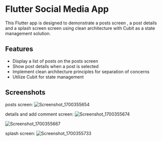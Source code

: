 # Flutter Social Media App

This Flutter app is designed to demonstrate a posts screen , a post details and a splash screen screen using clean architecture with Cubit as a state management solution.

## Features

- Display a list of posts on the posts screen
- Show post details when a post is selected
- Implement clean architecture principles for separation of concerns
- Utilize Cubit for state management

## Screenshots
posts screen:
![Screenshot_1700355654](https://github.com/noura1812/social_media_app/assets/108556485/d2ef3280-dae1-4642-9fd4-50804b7714cf)

details and add comment screen:
![Screenshot_1700355674](https://github.com/noura1812/social_media_app/assets/108556485/c65b561d-392d-4c62-86e7-58e24d9bbab4)

![Screenshot_1700355667](https://github.com/noura1812/social_media_app/assets/108556485/ff10c960-ec7c-4204-b56e-e7e5fc69f3d9)

splash screen:
![Screenshot_1700355733](https://github.com/noura1812/social_media_app/assets/108556485/b4d2f73f-077a-42a6-9056-0fdbff3ad1cb)

